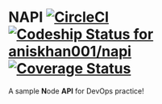 # NAPI [![CircleCI](https://circleci.com/gh/aniskhan001/napi.svg?style=svg)](https://circleci.com/gh/aniskhan001/napi) [![Codeship Status for aniskhan001/napi](https://app.codeship.com/projects/e04844c0-f515-0136-2f32-1e71af04627f/status?branch=master)](https://app.codeship.com/projects/320817) [![Coverage Status](https://coveralls.io/repos/github/aniskhan001/napi/badge.svg?branch=master)](https://coveralls.io/github/aniskhan001/napi?branch=master)

A sample **N**ode **API** for DevOps practice!
